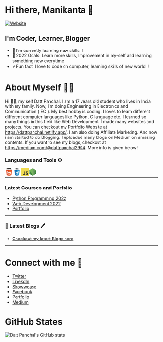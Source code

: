 
# Hi there, Manikanta 👋 

[![Website](https://img.shields.io/website?label=Portfolio&style=for-the-badge&url=https://codies.surge.sh/)]([[https://dattpanchal.netlify.app/](https://manikantamedindi.github.io/)](https://manikantamedindi.github.io/))

## I'm Coder, Learner, Blogger

- 🌱 I’m currently learning new skills !!
- 🥅 2022 Goals: Learn more skills, Improvement in my-self and learning something new everytime
- ⚡ Fun fact: I love to code on computer, learning skills of new world !!

# About Myself 🧑🏻‍

Hi 👋🏻, my self Datt Panchal. I am a 17 years old student who lives in India with my family. Now, I'm doing Engineering in Electronics and Communication ( EC ). My best hobby is coding. I loves to learn different different computer languages like Python, C language etc. I learned so many things in this field like Web Development. I made many websites and projects. You can checkout my Portfolio Website at https://dattpanchal.netlify.app/. I am also doing Affiliate Marketing. And now i am started to do Blogging. I uploaded many blogs on Medium on amazing contents. If you want to see my blogs, checkout at https://medium.com/@dattpanchal2904. More info is given below!

### Languages and Tools ⚙️

[<img align="left" alt="HTML" width="26px" src="https://raw.githubusercontent.com/github/explore/80688e429a7d4ef2fca1e82350fe8e3517d3494d/topics/html/html.png" />][webdevcourse]
[<img align="left" alt="CSS" width="26px" src="https://raw.githubusercontent.com/github/explore/80688e429a7d4ef2fca1e82350fe8e3517d3494d/topics/css/css.png" />][csscourse]
[<img align="left" alt="JavaScript" width="26px" src="https://raw.githubusercontent.com/github/explore/80688e429a7d4ef2fca1e82350fe8e3517d3494d/topics/javascript/javascript.png" />][jscourse]
[<img align="left" alt="Node.js" width="26px" src="https://raw.githubusercontent.com/github/explore/80688e429a7d4ef2fca1e82350fe8e3517d3494d/topics/nodejs/nodejs.png" />][webdevcourse]

<br />

---

### Latest Courses and Porfolio 

- [ Python Programming 2022 ](http://codies.surge.sh/LearnPythonPage/pytopics.html)
- [ Web Development 2022 ](http://codies.surge.sh/LearnWebDevPage/WebDevCourses.html)
- [ Portfolio ](https://dattpanchal.netlify.app/)

---

### 📕 Latest Blogs 🖊️

- [ Checkout my latest Blogs here  ](https://medium.com/@dattpanchal2904)

---

[website]: https://dattpanchal.netlify.app/
[course]: http://codies.surge.sh/
[twitter]: https://twitter.com/dattpanchal04
[webdevcourse]: http://codies.surge.sh/LearnWebDevPage/WebDevCourses.html
[jscourse]: http://codies.surge.sh/LearnWebDevPage/JSCourse.html
[csscourse]: http://codies.surge.sh/LearnWebDevPage/CSSCourse.html
[reactplaylist]: https://www.youtube.com/playlist?list=PLkwxH9e_vrAK4TdffpxKY3QGyHCpxFcQ0


# Connect with me 🔗

- [ Twitter ](https://twitter.com/dattpanchal04)
- [ LinekdIn ](https://www.linkedin.com/in/dattpanchal04/)
- [ Showwcase ](https://www.showwcase.com/dattpanchal2904)
- [ Facebook ](https://www.facebook.com/datt.panchal.3/)
- [ Portfolio ](https://dattpanchal.netlify.app/)
- [ Medium ](https://medium.com/@dattpanchal2904)

# GitHub States

![Datt Panchal's GitHub stats](https://github-readme-stats.vercel.app/api?username=dattpanchal04&show_icons=true&theme=highcontrast)
